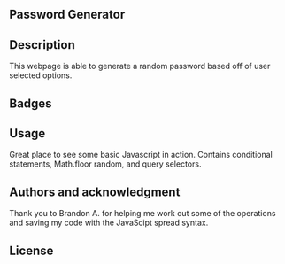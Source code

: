 ## Password Generator

## Description
This webpage is able to generate a random password based off of user selected options. 

## Badges


## Usage
Great place to see some basic Javascript in action. Contains conditional statements, Math.floor random, and query selectors.

## Authors and acknowledgment
Thank you to Brandon A. for helping me work out some of the operations and saving my code with the JavaScipt spread syntax. 

## License


